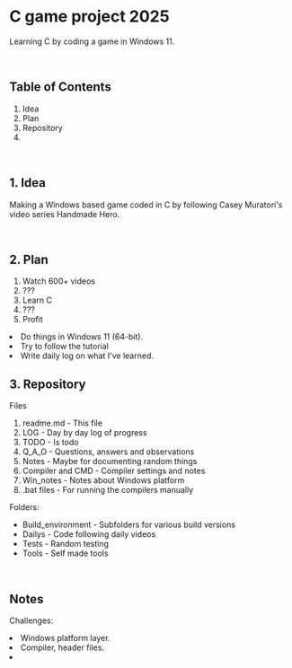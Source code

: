 <h1>C game project 2025</h1>
<p>Learning C by coding a game in Windows 11.</p>
<br>


<h2>Table of Contents </h2>
<ol>
<li>Idea</li>
<li>Plan</li>
<li>Repository</li>
<li> </li>
</ol>
<br>



<h2>1. Idea</h3>
<p> 
Making a Windows based game coded in C by following Casey Muratori's video series Handmade Hero.
</p>
<br>



<h2>2. Plan</h2>
<ol>
<li>Watch 600+ videos</li>
<li>???</li>
<li>Learn C</li>
<li>???</li>
<li>Profit</li>

</ol>
<li>Do things in Windows 11 (64-bit).
<li>Try to follow the tutorial
<li>Write daily log on what I've learned.




<br>
<h2>3. Repository </h2>

Files
<ol>
<li>readme.md - This file</li>
<li>LOG - Day by day log of progress</li>
<li>TODO - Is todo </li>
<li>Q_A_O - Questions, answers and observations  </li>        
<li>Notes - Maybe for documenting random things </li>
<li>Compiler and CMD - Compiler settings and notes </li>
<li>Win_notes - Notes about Windows platform</li>
<li>.bat files - For running the compilers manually</li>
</ol>

Folders:
<ul>
<li>Build_environment - Subfolders for various build versions</li>
<li>Dailys - Code following daily videos</li>
<li>Tests - Random testing </li>
<li>Tools - Self made tools</li>

</ul>







<br>
<h2>Notes</h2>
<p>
Challenges: 
<li>Windows platform layer.
<li>Compiler, header files.
<li>
</p>


